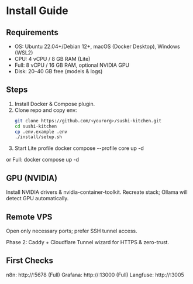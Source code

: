# Install Guide

## Requirements
- OS: Ubuntu 22.04+/Debian 12+, macOS (Docker Desktop), Windows (WSL2)
- CPU: 4 vCPU / 8 GB RAM (Lite)
- Full: 8 vCPU / 16 GB RAM, optional NVIDIA GPU
- Disk: 20–40 GB free (models & logs)

## Steps
1. Install Docker & Compose plugin.
2. Clone repo and copy env:
   ```bash
   git clone https://github.com/<yourorg>/sushi-kitchen.git
   cd sushi-kitchen
   cp .env.example .env
   ./install/setup.sh
3. Start Lite profile
    docker compose --profile core up -d

or Full:
docker compose up -d

## GPU (NVIDIA)

Install NVIDIA drivers & nvidia-container-toolkit.
Recreate stack; Ollama will detect GPU automatically.

## Remote VPS

Open only necessary ports; prefer SSH tunnel access.

Phase 2: Caddy + Cloudflare Tunnel wizard for HTTPS & zero-trust.

## First Checks

n8n: http://<host>:5678
(Full) Grafana: http://<host>:13000
(Full) Langfuse: http://<host>:3005